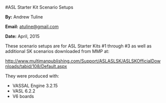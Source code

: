 #ASL Starter Kit Scenario Setups

**By:** Andrew Tuline

**Email:** atuline@gmail.com

**Date:** April, 2015

These scenario setups are for ASL Starter Kits #1 through #3 as well as additional SK scenarios downloaded from MMP at:

http://www.multimanpublishing.com/Support/ASLASLSK/ASLSKOfficialDownloads/tabid/108/Default.aspx


They were produced with:

* VASSAL Engine 3.2.15
* VASL 6.2.2
* V6 boards

